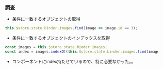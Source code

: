 ### 調査
- 条件に一致するオブジェクトの取得
```js
this.$store.state.binder.images.find(image => image.id == 3);
```
- 条件に一致するオブジェクトのインデックスを取得
```js
const images = this.$store.state.binder.images;
const index = images.indexOf(this.$store.state.binder.images.find(image => image.id == 3));
```

- コンポーネントにindex持たせているので、特に必要なかった。。
